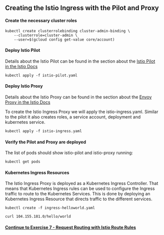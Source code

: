 ## Creating the Istio Ingress with the Pilot and Proxy

#### Create the necessary cluster roles

```
kubectl create clusterrolebinding cluster-admin-binding \
    --clusterrole=cluster-admin \
    --user=$(gcloud config get-value core/account)
```

#### Deploy Istio Pilot

Details about the Istio Pilot can be found in the section about the [Istio Pilot in the Istio Docs](https://istio.io/docs/concepts/what-is-istio/overview.html#pilot)

`kubectl apply -f istio-pilot.yaml`

#### Deploy Istio Proxy

Details about the Istio Proxy can be found in the section about the [Envoy Proxy in the Istio Docs](https://istio.io/docs/concepts/what-is-istio/overview.html#envoy)

To create the Istio Ingress Proxy we will apply the istio-ingress.yaml.  Similar to the pilot it also creates roles, a service account, deployment and kubernetes service.

`kubectl apply -f istio-ingress.yaml`

#### Verify the Pilot and Proxy are deployed

The list of pods should show istio-pilot and istio-proxy running:

`kubectl get pods`

#### Kubernetes Ingress Resources

The Istio Ingress Proxy is deployed as a Kubernetes Ingress Controller.  That means that Kubernetes Ingress rules can be used to configure the Ingress traffic to route to the Kubernetes Services.  This is done by deploying an Kubernetes Ingress Resource that directs traffic to the different services.

`kubectl create -f ingress-helloworld.yaml`

`curl 104.155.181.0/hello/world`

#### [Continue to Exercise 7 - Request Routing with Istio Route Rules](../exercise-7/README.md)

